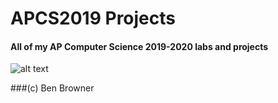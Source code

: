 # APCS2019 Projects
#### All of my AP Computer Science 2019-2020 labs and projects

![alt text](http://pm1.narvii.com/7348/e03a551ea4acf577276bc2ded878d070b429076ar1-1024-419v2_uhq.jpg "gaming")


###(c) Ben Browner
